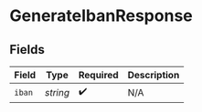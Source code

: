 # GenerateIbanResponse


## Fields

| Field              | Type               | Required           | Description        |
| ------------------ | ------------------ | ------------------ | ------------------ |
| `iban`             | *string*           | :heavy_check_mark: | N/A                |